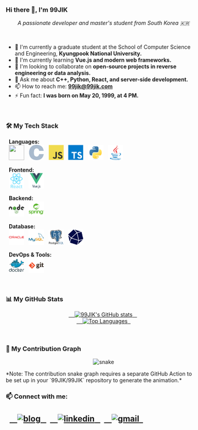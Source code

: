 ### Hi there 👋, I'm 99JIK

<p align="center">
  <em>A passionate developer and master's student from South Korea 🇰🇷</em>
</p>

<br/>

  - 🔭 I'm currently a graduate student at the School of Computer Science and Engineering, **Kyungpook National University.**
  - 🌱 I'm currently learning **Vue.js and modern web frameworks.**
  - 👯 I'm looking to collaborate on **open-source projects in reverse engineering or data analysis.**
  - 💬 Ask me about **C++, Python, React, and server-side development.**
  - 📫 How to reach me: **[99jik@99jik.com](mailto:99jik@99jik.com)**
  - ⚡ Fun fact: **I was born on May 20, 1999, at 4 PM.**

<br/>

### 🛠️ My Tech Stack

<p align="left">
  <strong>Languages:</strong><br/>
  <a href="https://www.cplusplus.com/" target="\_blank"><img src="https://raw.githubusercontent.com/devicons/devicon/master/icons/cplusplus/cplusplus-original.svg alt="cplusplus" width="40" height="40"/></a>
  <a href="https://www.cprogramming.com/" target="\_blank"><img src="https://raw.githubusercontent.com/devicons/devicon/master/icons/c/c-original.svg" alt="c" width="40" height="40"/></a>
  <a href="https://developer.mozilla.org/en-US/docs/Web/JavaScript" target="\_blank"><img src="https://raw.githubusercontent.com/devicons/devicon/master/icons/javascript/javascript-original.svg" alt="javascript" width="40" height="40"/></a>
  <a href="https://www.typescriptlang.org/" target="\_blank"><img src="https://raw.githubusercontent.com/devicons/devicon/master/icons/typescript/typescript-original.svg" alt="typescript" width="40" height="40"/></a>
  <a href="https://www.python.org" target="\_blank"><img src="https://raw.githubusercontent.com/devicons/devicon/master/icons/python/python-original.svg" alt="python" width="40" height="40"/></a>
  <a href="https://www.java.com" target="\_blank"><img src="https://raw.githubusercontent.com/devicons/devicon/master/icons/java/java-original.svg" alt="java" width="40" height="40"/></a>
</p>
<p align="left">
  <strong>Frontend:</strong><br/>
  <a href="https://reactjs.org/" target="\_blank"><img src="https://raw.githubusercontent.com/devicons/devicon/master/icons/react/react-original-wordmark.svg" alt="react" width="40" height="40"/></a>
  <a href="https://vuejs.org/" target="\_blank"><img src="https://raw.githubusercontent.com/devicons/devicon/master/icons/vuejs/vuejs-original-wordmark.svg" alt="vuejs" width="40" height="40"/></a>
</p>
<p align="left">
  <strong>Backend:</strong><br/>
  <a href="https://nodejs.org" target="\_blank"><img src="https://raw.githubusercontent.com/devicons/devicon/master/icons/nodejs/nodejs-original-wordmark.svg" alt="nodejs" width="40" height="40"/></a>
  <a href="https://spring.io/" target="\_blank"><img src="https://raw.githubusercontent.com/devicons/devicon/master/icons/spring/spring-original-wordmark.svg" alt="spring" width="40" height="40"/></a>
</p>
<p align="left">
  <strong>Database:</strong><br/>
  <a href="https://www.oracle.com/" target="\_blank"><img src="https://raw.githubusercontent.com/devicons/devicon/master/icons/oracle/oracle-original.svg" alt="oracle" width="40" height="40"/></a>
  <a href="https://www.mysql.com/" target="\_blank"><img src="https://raw.githubusercontent.com/devicons/devicon/master/icons/mysql/mysql-original-wordmark.svg" alt="mysql" width="40" height="40"/></a>
  <a href="https://www.postgresql.org" target="\_blank"><img src="https://raw.githubusercontent.com/devicons/devicon/master/icons/postgresql/postgresql-original-wordmark.svg" alt="postgresql" width="40" height="40"/></a>
  <a href="https://www.influxdata.com/)" target="\_blank"><img src="https://raw.githubusercontent.com/devicons/devicon/master/icons/influxdb/influxdb-original.svg" alt="influxdb" width="40" height="40"/></a>
</p>
<p align="left">
  <strong>DevOps & Tools:</strong><br/>
  <a href="https://www.docker.com/" target="\_blank"><img src="https://raw.githubusercontent.com/devicons/devicon/master/icons/docker/docker-original-wordmark.svg" alt="docker" width="40" height="40"/></a>
  <a href="https://git-scm.com/)" target="\_blank"><img src="https://raw.githubusercontent.com/devicons/devicon/master/icons/git/git-original-wordmark.svg" alt="git" width="40" height="40"/></a>
</p>

<br/>

### 📊 My GitHub Stats

<p align="center">
  <a href="https://github.com/anuraghazra/github-readme-stats">
    <img src="https://github-readme-stats.vercel.app/api?username=99JIK\&show\_icons=true\&theme=radical\&hide\_border=true\&count\_private=true" alt="99JIK's GitHub stats" />
  </a>
  <br/>
  <a href="https://github.com/anuraghazra/github-readme-stats">
    <img src="https://github-readme-stats.vercel.app/api/top-langs/?username=99JIK\&layout=compact\&theme=radical\&hide\_border=true\&count\_private=true" alt="Top Languages" />
  </a>
</p>

<br/>

### 🐍 My Contribution Graph

<p align="center">
  <img src="https://github.com/99JIK/99JIK/blob/output/github-contribution-grid-snake.svg)" alt="snake" />
</p>
*Note: The contribution snake graph requires a separate GitHub Action to be set up in your `99JIK/99JIK` repository to generate the animation.*

<br/>

### 📫 Connect with me:

## <p align="left">   <a href="[https://99jik.com](https://99jik.com)" target="\_blank">     <img src="[https://img.shields.io/badge/Blog-434343?style=for-the-badge\&logo=blogger\&logoColor=white](https://img.shields.io/badge/Blog-434343?style=for-the-badge&logo=blogger&logoColor=white)" alt="blog" />   </a>   <a href="[https://www.linkedin.com/in/your-linkedin-id](https://www.linkedin.com/in/your-linkedin-id)" target="\_blank">     <img src="[https://img.shields.io/badge/LinkedIn-0077B5?style=for-the-badge\&logo=linkedin\&logoColor=white](https://img.shields.io/badge/LinkedIn-0077B5?style=for-the-badge&logo=linkedin&logoColor=white)" alt="linkedin" />   </a>   <a href="mailto:99jik@99jik.com">     <img src="[https://img.shields.io/badge/Email-D14836?style=for-the-badge\&logo=gmail\&logoColor=white](https://img.shields.io/badge/Email-D14836?style=for-the-badge&logo=gmail&logoColor=white)" alt="gmail" />   </a> </p>
